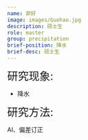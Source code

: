 ```yaml
---
name: 郭好
image: images/Guohao.jpg
description: 硕士生
role: master
group: precipitation
brief-position: 降水
brief-desc: 硕士生
---
```


<span style="font-size: 25px;">研究现象:
* 降水

<span style="font-size: 25px;">研究方法: </span> 

AI、偏差订正